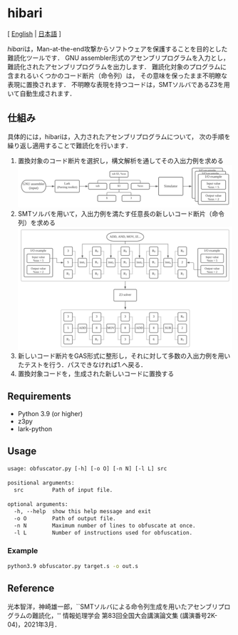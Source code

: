# hibari
[ [English](README.md) | [日本語](README.ja.md) ]

*hibari*は，Man-at-the-end攻撃からソフトウェアを保護することを目的とした難読化ツールです．
GNU assembler形式のアセンブリプログラムを入力とし，
難読化されたアセンブリプログラムを出力します．
難読化対象のプログラムに含まれるいくつかのコード断片（命令列）は，
その意味を保ったまま不明瞭な表現に置換されます．
不明瞭な表現を持つコードは，SMTソルバであるZ3を用いて自動生成されます．

## 仕組み
具体的には，hibariは，入力されたアセンブリプログラムについて，
次の手順を繰り返し適用することで難読化を行います．

1. 置換対象のコード断片を選択し，構文解析を通してその入出力例を求める
![docs/flow.pdf](docs/flow.svg)
1. SMTソルバを用いて，入出力例を満たす任意長の新しいコード断片（命令列）を求める
![docs/SMT-flow.pdf](docs/SMT-flow.svg)
1. 新しいコード断片をGAS形式に整形し，それに対して多数の入出力例を用いたテストを行う．パスできなければ1.へ戻る．
1. 置換対象コードを，生成された新しいコードに置換する

## Requirements
* Python 3.9 (or higher)
* z3py
* lark-python

## Usage
```
usage: obfuscator.py [-h] [-o O] [-n N] [-l L] src

positional arguments:
  src         Path of input file.

optional arguments:
  -h, --help  show this help message and exit
  -o O        Path of output file.
  -n N        Maximum number of lines to obfuscate at once.
  -l L        Number of instructions used for obfuscation.
```

### Example
```bash
python3.9 obfuscator.py target.s -o out.s
```

## Reference
光本智洋，神崎雄一郎，``SMTソルバによる命令列生成を用いたアセンブリプログラムの難読化，'' 情報処理学会 第83回全国大会講演論文集 (講演番号2K-04)，2021年3月．
